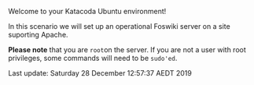 Welcome to your Katacoda Ubuntu environment!

In this scenario we will set up an operational Foswiki server on a site suporting Apache.

**Please note** that you are `root`on the server.
If you are not a user with root privileges, some commands will need to be `sudo'ed`.









Last update: Saturday 28 December  12:57:37 AEDT 2019
